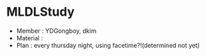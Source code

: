 # MLDLStudy

- Member : YDGongboy, dkim
- Material : 
- Plan : every thursday night, using facetime?!(determined not yet)
